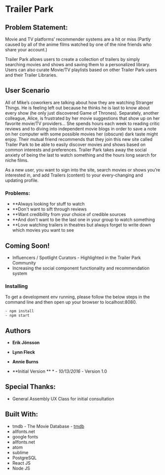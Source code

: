 # Trailer Park

## Problem Statement:

Movie and TV platforms’ recommender systems are a hit or miss (Partly caused by all of the anime films watched by one of the nine friends who share your account.)  

Trailer Park allows users to create a collection of trailers by simply searching movies and shows and saving them to a personalized library.  Users can also curate Movie/TV playlists based on other Trailer Park users and their Trailer Libraries.


## User Scenario

All of Mike’s coworkers are talking about how they are watching Stranger Things. He is feeling left out because he thinks he is last to know about every show (he only just discovered Game of Thrones).  Separately, another colleague, Alice, is frustrated by her movie suggestions that show up on her favorite movie/TV providers… She spends hours each week to reading critic reviews and to diving into independent movie blogs in order to save a note on her computer with some possible movies her (obscure) dark taste might enjoy.  Their mutual friend recommends that they join this new site called Trailer Park to be able to easily discover movies and shows based on common interests and preferences.  Trailer Park takes away the social anxiety of being the last to watch something and the hours long search for niche films.

As a new user, you want to sign into the site, search movies or shows you’re interested in, and add Trailers (content) to your every-changing and updating profile.

### Problems:
* **Always looking for stuff to watch
* **Don't want to sift through reviews
* **Want credibility from your choice of credible sources
* **And don't want to be the last one in your group to watch something
* **Love watching trailers in theatres but always forget to write down which movies you want to see

## Coming Soon!
- Influencers / Spotlight Curators - Highlighted in the Trailer Park Community
- Increasing the social component functionality and recommendation system

### Installing
To get a development env running, please follow the below steps in the command line and then open up your browser to localhost:8080.
```
- npm install
- npm start

```

## Authors
* **Erik Jönsson** 
* **Lynn Fleck** 
* **Annie Burns** 

* **Initial Version ** * - *10/13/2016* - Version 1.0

## Special Thanks:
* General Assembly UX Class for initial consultation

## Built With:
* tmdb - The Movie Database - [tmdb](https://www.themoviedb.org)
* allfonts.net
* google fonts
* allfonts.net
* atom
* sublime
* PostgreSQL
* React JS
* Node JS
